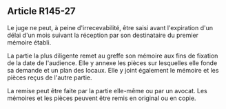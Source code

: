 Article R145-27
----
Le juge ne peut, à peine d'irrecevabilité, être saisi avant l'expiration d'un
délai d'un mois suivant la réception par son destinataire du premier mémoire
établi.

La partie la plus diligente remet au greffe son mémoire aux fins de fixation de
la date de l'audience. Elle y annexe les pièces sur lesquelles elle fonde sa
demande et un plan des locaux. Elle y joint également le mémoire et les pièces
reçus de l'autre partie.

La remise peut être faite par la partie elle-même ou par un avocat. Les mémoires
et les pièces peuvent être remis en original ou en copie.
